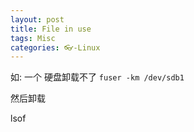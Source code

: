 ```yaml
---
layout: post
title: File in use
tags: Misc
categories: 👓-Linux
---
```


如: 一个 硬盘卸载不了
`fuser -km /dev/sdb1`

然后卸载



lsof 